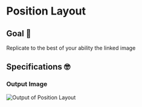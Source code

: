# Position Layout
## Goal 🥅
Replicate to the best of your ability the linked image


## Specifications 🤓
### Output Image
![Output of Position Layout](https://user-images.githubusercontent.com/72803388/101485206-1f9b2300-395b-11eb-91d6-29f475edb337.png)
